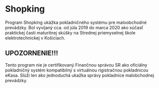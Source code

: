 # Shopking
  Program Shopking ukážka pokladničného systému pre maloobchodné prevádzky. Bol vyvíjaný cca. od júla 2019 do marca 2020 ako súčasť praktickej časti maturitnej skúšky na Strednej priemyselnej škole elektrotechnickej v Košiciach.

## UPOZORNENIE!!!
  Tento program nie je certifikovaný Finančnou správou SR ako oficiálny pokladničný systém kompatibilný s virtuálnou rigistračnou pokladnicou eKasa. Slúži len ako jednoduchá ukažka správy pokladnice malobchodnej prevádzky.
